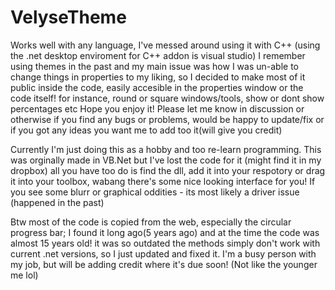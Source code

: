 # VelyseTheme
Works well with any language, I've messed around using it with C++ (using the .net desktop enviroment for C++ addon is visual studio)
I remember using themes in the past and my main issue was how I was un-able to change things in properties to my liking, so I decided to make most of it public inside the code, easily accesible in the properties window or the code itself! for instance, round or square windows/tools, show or dont show percentages etc
Hope you enjoy it!
Please let me know in discussion or otherwise if you find any bugs or problems, would be happy to update/fix or if you got any ideas you want me to add too it(will give you credit)

Currently I'm just doing this as a hobby and too re-learn programming. This was orginally made in VB.Net but I've lost the code for it (might find it in my dropbox)
all you have too do is find the dll, add it into your respotory or drag it into your toolbox, wabang there's some nice looking interface for you!
If you see some blurr or graphical oddities - its most likely a driver issue (happened in the past) 

Btw most of the code is copied from the web, especially the circular progress bar; I found it long ago(5 years ago) and at the time the code was almost 15 years old! it was so outdated the methods simply don't work with current .net versions, so I just updated and fixed it. I'm a busy person with my job, but will be adding credit where it's due soon! (Not like the younger me lol)
